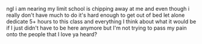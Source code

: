 ngl i am nearing my limit school is chipping away at me and even though i really don't have much to do it's hard enough to get out of bed let alone dedicate 5+ hours to this class and everything I think about what it would be if I just didn't have to be here anymore but I'm not trying to pass my pain onto the people that I love ya heard?
